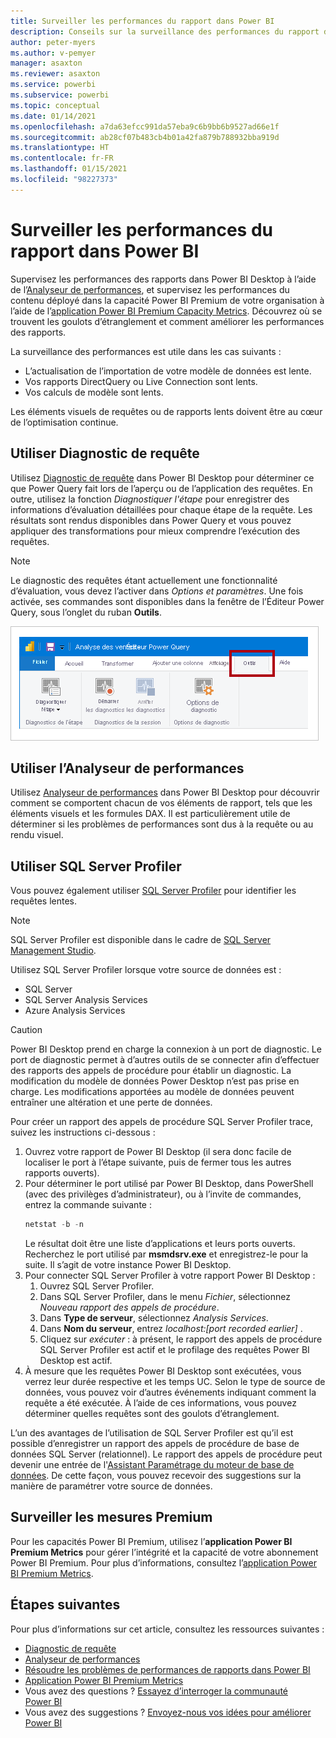 ```yaml
---
title: Surveiller les performances du rapport dans Power BI
description: Conseils sur la surveillance des performances du rapport dans Power BI.
author: peter-myers
ms.author: v-pemyer
manager: asaxton
ms.reviewer: asaxton
ms.service: powerbi
ms.subservice: powerbi
ms.topic: conceptual
ms.date: 01/14/2021
ms.openlocfilehash: a7da63efcc991da57eba9c6b9bb6b9527ad66e1f
ms.sourcegitcommit: ab28cf07b483cb4b01a42fa879b788932bba919d
ms.translationtype: HT
ms.contentlocale: fr-FR
ms.lasthandoff: 01/15/2021
ms.locfileid: "98227373"
---
```

# <a name="monitor-report-performance-in-power-bi"></a>Surveiller les performances du rapport dans Power BI

Supervisez les performances des rapports dans Power BI Desktop à l’aide de l’[Analyseur de performances](../create-reports/desktop-performance-analyzer.md), et supervisez les performances du contenu déployé dans la capacité Power BI Premium de votre organisation à l’aide de l’[application Power BI Premium Capacity Metrics](../admin/service-premium-metrics-app.md). Découvrez où se trouvent les goulots d’étranglement et comment améliorer les performances des rapports.

La surveillance des performances est utile dans les cas suivants :

- L’actualisation de l’importation de votre modèle de données est lente.
- Vos rapports DirectQuery ou Live Connection sont lents.
- Vos calculs de modèle sont lents.

Les éléments visuels de requêtes ou de rapports lents doivent être au cœur de l’optimisation continue.

## <a name="use-query-diagnostics"></a>Utiliser Diagnostic de requête

Utilisez [Diagnostic de requête](/power-query/QueryDiagnostics) dans Power BI Desktop pour déterminer ce que Power Query fait lors de l’aperçu ou de l’application des requêtes. En outre, utilisez la fonction _Diagnostiquer l'étape_ pour enregistrer des informations d’évaluation détaillées pour chaque étape de la requête. Les résultats sont rendus disponibles dans Power Query et vous pouvez appliquer des transformations pour mieux comprendre l’exécution des requêtes.

> [!NOTE]
> Le diagnostic des requêtes étant actuellement une fonctionnalité d’évaluation, vous devez l’activer dans _Options et paramètres_. Une fois activée, ses commandes sont disponibles dans la fenêtre de l’Éditeur Power Query, sous l’onglet du ruban **Outils**.

![Capture d’écran de l’onglet du ruban Outils de l’Éditeur Power Query montrant la commande Diagnostiquer l’étape, la commande Démarrer le diagnostic et la commande Arrêter le Diagnostic.](media/monitor-report-performance/power-query-diagnotics.png)

## <a name="use-performance-analyzer"></a>Utiliser l’Analyseur de performances

Utilisez [Analyseur de performances](../create-reports/desktop-performance-analyzer.md) dans Power BI Desktop pour découvrir comment se comportent chacun de vos éléments de rapport, tels que les éléments visuels et les formules DAX. Il est particulièrement utile de déterminer si les problèmes de performances sont dus à la requête ou au rendu visuel.

## <a name="use-sql-server-profiler"></a>Utiliser SQL Server Profiler

Vous pouvez également utiliser [SQL Server Profiler](/sql/tools/sql-server-profiler/sql-server-profiler) pour identifier les requêtes lentes.

> [!NOTE]
> SQL Server Profiler est disponible dans le cadre de [SQL Server Management Studio](/sql/ssms/download-sql-server-management-studio-ssms).

Utilisez SQL Server Profiler lorsque votre source de données est :

- SQL Server
- SQL Server Analysis Services
- Azure Analysis Services

> [!CAUTION]
> Power BI Desktop prend en charge la connexion à un port de diagnostic. Le port de diagnostic permet à d’autres outils de se connecter afin d’effectuer des rapports des appels de procédure pour établir un diagnostic. La modification du modèle de données Power Desktop n’est pas prise en charge. Les modifications apportées au modèle de données peuvent entraîner une altération et une perte de données.

Pour créer un rapport des appels de procédure SQL Server Profiler trace, suivez les instructions ci-dessous :

1. Ouvrez votre rapport de Power BI Desktop (il sera donc facile de localiser le port à l’étape suivante, puis de fermer tous les autres rapports ouverts).
1. Pour déterminer le port utilisé par Power BI Desktop, dans PowerShell (avec des privilèges d’administrateur), ou à l’invite de commandes, entrez la commande suivante :
    ```powershell
    netstat -b -n
    ```
    Le résultat doit être une liste d’applications et leurs ports ouverts. Recherchez le port utilisé par **msmdsrv.exe** et enregistrez-le pour la suite. Il s’agit de votre instance Power BI Desktop.
1. Pour connecter SQL Server Profiler à votre rapport Power BI Desktop :
    1. Ouvrez SQL Server Profiler.
    1. Dans SQL Server Profiler, dans le menu _Fichier_, sélectionnez _Nouveau rapport des appels de procédure_.
    1. Dans **Type de serveur**, sélectionnez _Analysis Services_.
    1. Dans **Nom du serveur**, entrez _localhost:[port recorded earlier]_ .
    1. Cliquez sur _exécuter_ : à présent, le rapport des appels de procédure SQL Server Profiler est actif et le profilage des requêtes Power BI Desktop est actif.
1. À mesure que les requêtes Power BI Desktop sont exécutées, vous verrez leur durée respective et les temps UC. Selon le type de source de données, vous pouvez voir d’autres événements indiquant comment la requête a été exécutée. À l’aide de ces informations, vous pouvez déterminer quelles requêtes sont des goulots d’étranglement.

L’un des avantages de l’utilisation de SQL Server Profiler est qu’il est possible d’enregistrer un rapport des appels de procédure de base de données SQL Server (relationnel). Le rapport des appels de procédure peut devenir une entrée de l'[Assistant Paramétrage du moteur de base de données](/sql/relational-databases/performance/start-and-use-the-database-engine-tuning-advisor). De cette façon, vous pouvez recevoir des suggestions sur la manière de paramétrer votre source de données.

## <a name="monitor-premium-metrics"></a>Surveiller les mesures Premium

Pour les capacités Power BI Premium, utilisez l’**application Power BI Premium Metrics** pour gérer l’intégrité et la capacité de votre abonnement Power BI Premium. Pour plus d’informations, consultez l’[application Power BI Premium Metrics](../admin/service-premium-metrics-app.md).

## <a name="next-steps"></a>Étapes suivantes

Pour plus d’informations sur cet article, consultez les ressources suivantes :

- [Diagnostic de requête](/power-query/QueryDiagnostics)
- [Analyseur de performances](../create-reports/desktop-performance-analyzer.md)
- [Résoudre les problèmes de performances de rapports dans Power BI](report-performance-troubleshoot.md)
- [Application Power BI Premium Metrics](../admin/service-premium-metrics-app.md)
- Vous avez des questions ? [Essayez d’interroger la communauté Power BI](https://community.powerbi.com/)
- Vous avez des suggestions ? [Envoyez-nous vos idées pour améliorer Power BI](https://ideas.powerbi.com/)

